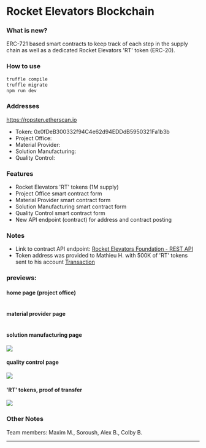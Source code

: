 # Rocket Elevators Blockchain

### What is new?

ERC-721 based smart contracts to keep track of each step in the supply chain as well as a dedicated Rocket Elevators 'RT' token (ERC-20).

### How to use

```bash
truffle compile
truffle migrate
npm run dev
```

### Addresses
https://ropsten.etherscan.io
- Token: 0x0fDeB300332f94C4e62d94EDDdB5950321Fa1b3b
- Project Office:
- Material Provider:
- Solution Manufacturing:
- Quality Control:

### Features
- Rocket Elevators 'RT' tokens (1M supply)
- Project Office smart contract form
- Material Provider smart contract form
- Solution Manufacturing smart contract form
- Quality Control smart contract form
- New API endpoint (contract) for address and contract posting

### Notes
- Link to contract API endpoint: [Rocket Elevators Foundation - REST API](https://github.com/starshyp/Rocket-Elevators-Foundation-REST-API)
- Token address was provided to Mathieu H. with 500K of 'RT' tokens sent to his account [Transaction](https://ropsten.etherscan.io/token/0x0fDeB300332f94C4e62d94EDDdB5950321Fa1b3b)

### previews:
#### home page (project office)
![]()

#### material provider page
![]()

#### solution manufacturing page
![](https://lh3.googleusercontent.com/pw/AM-JKLXP0iCeRdb97VP3qT6tT4avLgYnoMylVlHgc4_Rc0XTzKZlbzt85pKL_JDuxYK6nVr9eHeVFl-FZK2KyhmVUecJqsA428NVJmJNEhqbVho6v6P_S5wHsaMwpFX6NPS3aZBIntbmA5IKGLs7OX5pBinv=w1412-h728-no)

#### quality control page
![](https://lh3.googleusercontent.com/pw/AM-JKLX8Fc84hz326Hwr_uSJGIHSfMdxdS6MQ6Ki9TP8dDKviI7ZTdpVudFTn4T6zlkTUTS8Y4e7x5sGShSZbNZWspCU4lTHnrouG65NorK78ix9e7gc9mI63y9SZPY9PV4ZX320PECBl3AMOhWrOppLoP96=w2428-h1526-no)

#### 'RT' tokens, proof of transfer
![](https://lh3.googleusercontent.com/pw/AM-JKLV7pgziCU-o4wLPWrOmkUyr4ONgS5gTPrk47Oaty9A2I2WY5w0Z0LVAtptOb7JEPLPmCO0eHgxe3kEGUE1Nb-PQdi3vlpQkB_PnvFQMjN5kIUnZeMh9N63dCiBuZ3Vb7pgp-Fkv1BKrMCPmMfvHWG6C=w2824-h1510-no)

### Other Notes
Team members: Maxim M., Soroush, Alex B., Colby B.

----------------

